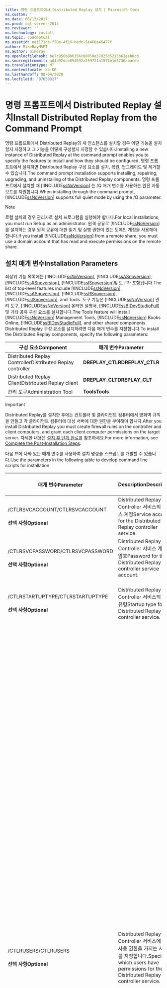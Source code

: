 ```yaml
---
title: 명령 프롬프트에서 Distributed Replay 설치 | Microsoft Docs
ms.custom: ''
ms.date: 06/13/2017
ms.prod: sql-server-2014
ms.reviewer: ''
ms.technology: install
ms.topic: conceptual
ms.assetid: ea1171da-f50e-4f16-bedc-5e468a46477f
author: MikeRayMSFT
ms.author: mikeray
ms.openlocfilehash: be7c950b886356c08050e37825d5215b62aeb8cd
ms.sourcegitcommit: ad4d92dce894592a259721a1571b1d8736abacdb
ms.translationtype: MT
ms.contentlocale: ko-KR
ms.lasthandoff: 08/04/2020
ms.locfileid: "87650317"
---
```

# <a name="install-distributed-replay-from-the-command-prompt"></a><span data-ttu-id="5523e-102">명령 프롬프트에서 Distributed Replay 설치</span><span class="sxs-lookup"><span data-stu-id="5523e-102">Install Distributed Replay from the Command Prompt</span></span>
  <span data-ttu-id="5523e-103">명령 프롬프트에서 Distributed Replay의 새 인스턴스를 설치할 경우 어떤 기능을 설치할지 지정하고 그 기능을 어떻게 구성할지 지정할 수 있습니다.</span><span class="sxs-lookup"><span data-stu-id="5523e-103">Installing a new instance of Distributed Replay at the command prompt enables you to specify the features to install and how they should be configured.</span></span> <span data-ttu-id="5523e-104">명령 프롬프트에서 설치하면 Distributed Replay 구성 요소를 설치, 복원, 업그레이드 및 제거할 수 있습니다.</span><span class="sxs-lookup"><span data-stu-id="5523e-104">The command prompt installation supports installing, repairing, upgrading, and uninstalling of the Distributed Replay components.</span></span> <span data-ttu-id="5523e-105">명령 프롬프트에서 설치할 때 [!INCLUDE[ssNoVersion](../../includes/ssnoversion-md.md)] 는 /Q 매개 변수를 사용하는 완전 자동 모드를 지원합니다.</span><span class="sxs-lookup"><span data-stu-id="5523e-105">When installing through the command prompt, [!INCLUDE[ssNoVersion](../../includes/ssnoversion-md.md)] supports full quiet mode by using the /Q parameter.</span></span>  
  
> [!NOTE]  
>  <span data-ttu-id="5523e-106">로컬 설치의 경우 관리자로 설치 프로그램을 실행해야 합니다.</span><span class="sxs-lookup"><span data-stu-id="5523e-106">For local installations, you must run Setup as an administrator.</span></span> <span data-ttu-id="5523e-107">원격 공유로 [!INCLUDE[ssNoVersion](../../includes/ssnoversion-md.md)]를 설치하는 경우 원격 공유에 대한 읽기 및 실행 권한이 있는 도메인 계정을 사용해야 합니다.</span><span class="sxs-lookup"><span data-stu-id="5523e-107">If you install [!INCLUDE[ssNoVersion](../../includes/ssnoversion-md.md)] from a remote share, you must use a domain account that has read and execute permissions on the remote share.</span></span>  
  
## <a name="installation-parameters"></a><span data-ttu-id="5523e-108">설치 매개 변수</span><span class="sxs-lookup"><span data-stu-id="5523e-108">Installation Parameters</span></span>  
 <span data-ttu-id="5523e-109">최상위 기능 목록에는 [!INCLUDE[ssNoVersion](../../includes/ssnoversion-md.md)], [!INCLUDE[ssASnoversion](../../includes/ssasnoversion-md.md)], [!INCLUDE[ssRSnoversion](../../includes/ssrsnoversion-md.md)], [!INCLUDE[ssISnoversion](../../includes/ssisnoversion-md.md)]및 도구가 포함됩니다.</span><span class="sxs-lookup"><span data-stu-id="5523e-109">The list of top-level features include [!INCLUDE[ssNoVersion](../../includes/ssnoversion-md.md)], [!INCLUDE[ssASnoversion](../../includes/ssasnoversion-md.md)], [!INCLUDE[ssRSnoversion](../../includes/ssrsnoversion-md.md)], [!INCLUDE[ssISnoversion](../../includes/ssisnoversion-md.md)], and Tools.</span></span> <span data-ttu-id="5523e-110">도구 기능은 [!INCLUDE[ssNoVersion](../../includes/ssnoversion-md.md)] 관리 도구, [!INCLUDE[ssNoVersion](../../includes/ssnoversion-md.md)] 온라인 설명서, [!INCLUDE[ssBIDevStudioFull](../../includes/ssbidevstudiofull-md.md)]및 기타 공유 구성 요소를 설치합니다.</span><span class="sxs-lookup"><span data-stu-id="5523e-110">The Tools feature will install [!INCLUDE[ssNoVersion](../../includes/ssnoversion-md.md)] Management Tools, [!INCLUDE[ssNoVersion](../../includes/ssnoversion-md.md)] Books Online, [!INCLUDE[ssBIDevStudioFull](../../includes/ssbidevstudiofull-md.md)], and other shared components.</span></span> <span data-ttu-id="5523e-111">Distributed Replay 구성 요소를 설치하려면 다음 매개 변수를 지정합니다.</span><span class="sxs-lookup"><span data-stu-id="5523e-111">To install the Distributed Replay components, specify the following parameters:</span></span>  
  
|<span data-ttu-id="5523e-112">구성 요소</span><span class="sxs-lookup"><span data-stu-id="5523e-112">Component</span></span>|<span data-ttu-id="5523e-113">매개 변수</span><span class="sxs-lookup"><span data-stu-id="5523e-113">Parameter</span></span>|  
|---------------|---------------|  
|<span data-ttu-id="5523e-114">Distributed Replay Controller</span><span class="sxs-lookup"><span data-stu-id="5523e-114">Distributed Replay controller</span></span>|<span data-ttu-id="5523e-115">**DREPLAY_CTLR**</span><span class="sxs-lookup"><span data-stu-id="5523e-115">**DREPLAY_CTLR**</span></span>|  
|<span data-ttu-id="5523e-116">Distributed Replay Client</span><span class="sxs-lookup"><span data-stu-id="5523e-116">Distributed Replay client</span></span>|<span data-ttu-id="5523e-117">**DREPLAY_CLT**</span><span class="sxs-lookup"><span data-stu-id="5523e-117">**DREPLAY_CLT**</span></span>|  
|<span data-ttu-id="5523e-118">관리 도구</span><span class="sxs-lookup"><span data-stu-id="5523e-118">Administration Tool</span></span>|<span data-ttu-id="5523e-119">**Tools**</span><span class="sxs-lookup"><span data-stu-id="5523e-119">**Tools**</span></span>|  
  
> [!IMPORTANT]  
>  <span data-ttu-id="5523e-120">Distributed Replay를 설치한 후에는 컨트롤러 및 클라이언트 컴퓨터에서 방화벽 규칙을 만들고 각 클라이언트 컴퓨터에 대상 서버에 대한 권한을 부여해야 합니다.</span><span class="sxs-lookup"><span data-stu-id="5523e-120">After you install Distributed Replay you must create firewall rules on the controller and client computers, and grant each client computer permissions on the target server.</span></span> <span data-ttu-id="5523e-121">자세한 내용은 [설치 후 단계 완료](complete-the-post-installation-steps.md)를 참조하세요.</span><span class="sxs-lookup"><span data-stu-id="5523e-121">For more information, see [Complete the Post-Installation Steps](complete-the-post-installation-steps.md).</span></span>  
  
 <span data-ttu-id="5523e-122">다음 표에 나와 있는 매개 변수를 사용하여 설치 명령줄 스크립트를 개발할 수 있습니다.</span><span class="sxs-lookup"><span data-stu-id="5523e-122">Use the parameters in the following table to develop command line scripts for installation.</span></span>  
  
|<span data-ttu-id="5523e-123">매개 변수</span><span class="sxs-lookup"><span data-stu-id="5523e-123">Parameter</span></span>|<span data-ttu-id="5523e-124">Description</span><span class="sxs-lookup"><span data-stu-id="5523e-124">Description</span></span>|<span data-ttu-id="5523e-125">지원되는 값</span><span class="sxs-lookup"><span data-stu-id="5523e-125">Supported Values</span></span>|  
|---------------|-----------------|----------------------|  
|<span data-ttu-id="5523e-126">/CTLRSVCACCOUNT</span><span class="sxs-lookup"><span data-stu-id="5523e-126">/CTLRSVCACCOUNT</span></span><br /><br /> <span data-ttu-id="5523e-127">**선택 사항**</span><span class="sxs-lookup"><span data-stu-id="5523e-127">**Optional**</span></span>|<span data-ttu-id="5523e-128">Distributed Replay Controller 서비스의 서비스 계정</span><span class="sxs-lookup"><span data-stu-id="5523e-128">Service account for the Distributed Replay controller service.</span></span>|<span data-ttu-id="5523e-129">계정 및 암호 확인</span><span class="sxs-lookup"><span data-stu-id="5523e-129">Checks account and password</span></span>|  
|<span data-ttu-id="5523e-130">/CTLRSVCPASSWORD</span><span class="sxs-lookup"><span data-stu-id="5523e-130">/CTLRSVCPASSWORD</span></span><br /><br /> <span data-ttu-id="5523e-131">**선택 사항**</span><span class="sxs-lookup"><span data-stu-id="5523e-131">**Optional**</span></span>|<span data-ttu-id="5523e-132">Distributed Replay Controller 서비스 계정의 암호</span><span class="sxs-lookup"><span data-stu-id="5523e-132">Password for the Distributed Replay controller service account.</span></span>|<span data-ttu-id="5523e-133">계정 및 암호 확인</span><span class="sxs-lookup"><span data-stu-id="5523e-133">Checks account and password</span></span>|  
|<span data-ttu-id="5523e-134">/CTLRSTARTUPTYPE</span><span class="sxs-lookup"><span data-stu-id="5523e-134">/CTLRSTARTUPTYPE</span></span><br /><br /> <span data-ttu-id="5523e-135">**선택 사항**</span><span class="sxs-lookup"><span data-stu-id="5523e-135">**Optional**</span></span>|<span data-ttu-id="5523e-136">Distributed Replay Controller 서비스의 시작 유형</span><span class="sxs-lookup"><span data-stu-id="5523e-136">Startup type for the Distributed Replay controller service.</span></span>|<span data-ttu-id="5523e-137">자동</span><span class="sxs-lookup"><span data-stu-id="5523e-137">Automatic</span></span><br /><br /> <span data-ttu-id="5523e-138">사용 안 함</span><span class="sxs-lookup"><span data-stu-id="5523e-138">Disabled</span></span><br /><br /> <span data-ttu-id="5523e-139">설명서</span><span class="sxs-lookup"><span data-stu-id="5523e-139">Manual</span></span>|  
|<span data-ttu-id="5523e-140">/CTLRUSERS</span><span class="sxs-lookup"><span data-stu-id="5523e-140">/CTLRUSERS</span></span><br /><br /> <span data-ttu-id="5523e-141">**선택 사항**</span><span class="sxs-lookup"><span data-stu-id="5523e-141">**Optional**</span></span>|<span data-ttu-id="5523e-142">Distributed Replay Controller 서비스에 대한 사용 권한을 가지는 사용자를 지정합니다.</span><span class="sxs-lookup"><span data-stu-id="5523e-142">Specify which users have permissions for the Distributed Replay controller service.</span></span>|<span data-ttu-id="5523e-143">구분 기호로 공백(“ ”)을 사용하는 일련의 사용자 계정 문자열</span><span class="sxs-lookup"><span data-stu-id="5523e-143">Set of user account strings using " " (space) for delimiter</span></span><br /><br /> <span data-ttu-id="5523e-144">**중요**: Distributed Replay Controller 서비스를 구성할 때 Distributed Replay Client 서비스를 실행하는 데 사용할 사용자 계정을 하나 이상 지정할 수 있습니다.</span><span class="sxs-lookup"><span data-stu-id="5523e-144">**Important**: When you configure the Distributed Replay controller service, you can specify one or more user accounts that will be used to run the Distributed Replay client services.</span></span> <span data-ttu-id="5523e-145">다음은 지원되는 계정 목록입니다.</span><span class="sxs-lookup"><span data-stu-id="5523e-145">The following is the list of supported accounts:</span></span><br /><br /> <span data-ttu-id="5523e-146">도메인 사용자 계정</span><span class="sxs-lookup"><span data-stu-id="5523e-146">Domain user account</span></span><br /><br /> <span data-ttu-id="5523e-147">사용자가 만든 로컬 사용자 계정</span><span class="sxs-lookup"><span data-stu-id="5523e-147">User created local user account</span></span><br /><br /> <span data-ttu-id="5523e-148">관리자</span><span class="sxs-lookup"><span data-stu-id="5523e-148">Administrator</span></span><br /><br /> <span data-ttu-id="5523e-149">가상 계정 및 MSA(관리 서비스 계정)</span><span class="sxs-lookup"><span data-stu-id="5523e-149">Virtual account and MSA (Managed Service Account)</span></span><br /><br /> <span data-ttu-id="5523e-150">Network Services, 로컬 서비스 및 시스템</span><span class="sxs-lookup"><span data-stu-id="5523e-150">Network Services, Local Services, and System</span></span><br /><br /> <br /><br /> <span data-ttu-id="5523e-151">그룹 계정(로컬 또는 도메인) 및 다른 기본 제공 계정(예: Everyone)은 사용할 수 없습니다.</span><span class="sxs-lookup"><span data-stu-id="5523e-151">Group accounts (local or domain) and other built-in accounts (like Everyone) are not accepted.</span></span>|  
|<span data-ttu-id="5523e-152">/CLTSVCACCOUNT</span><span class="sxs-lookup"><span data-stu-id="5523e-152">/CLTSVCACCOUNT</span></span><br /><br /> <span data-ttu-id="5523e-153">**선택 사항**</span><span class="sxs-lookup"><span data-stu-id="5523e-153">**Optional**</span></span>|<span data-ttu-id="5523e-154">Distributed Replay Client 서비스의 서비스 계정</span><span class="sxs-lookup"><span data-stu-id="5523e-154">Service account for the Distributed Replay client service.</span></span>|<span data-ttu-id="5523e-155">계정 및 암호 확인</span><span class="sxs-lookup"><span data-stu-id="5523e-155">Checks account and password</span></span>|  
|<span data-ttu-id="5523e-156">/CLTSVCPASSWORD</span><span class="sxs-lookup"><span data-stu-id="5523e-156">/CLTSVCPASSWORD</span></span><br /><br /> <span data-ttu-id="5523e-157">**선택 사항**</span><span class="sxs-lookup"><span data-stu-id="5523e-157">**Optional**</span></span>|<span data-ttu-id="5523e-158">Distributed Replay Client 서비스 계정의 암호</span><span class="sxs-lookup"><span data-stu-id="5523e-158">Password for the Distributed Replay client service account.</span></span>|<span data-ttu-id="5523e-159">계정 및 암호 확인</span><span class="sxs-lookup"><span data-stu-id="5523e-159">Checks account and password</span></span>|  
|<span data-ttu-id="5523e-160">/CLTSTARTUPTYPE</span><span class="sxs-lookup"><span data-stu-id="5523e-160">/CLTSTARTUPTYPE</span></span><br /><br /> <span data-ttu-id="5523e-161">**선택 사항**</span><span class="sxs-lookup"><span data-stu-id="5523e-161">**Optional**</span></span>|<span data-ttu-id="5523e-162">Distributed Replay Client 서비스의 시작 유형</span><span class="sxs-lookup"><span data-stu-id="5523e-162">Startup type for the Distributed Replay client service.</span></span>|<span data-ttu-id="5523e-163">자동</span><span class="sxs-lookup"><span data-stu-id="5523e-163">Automatic</span></span><br /><br /> <span data-ttu-id="5523e-164">사용 안 함</span><span class="sxs-lookup"><span data-stu-id="5523e-164">Disabled</span></span><br /><br /> <span data-ttu-id="5523e-165">설명서</span><span class="sxs-lookup"><span data-stu-id="5523e-165">Manual</span></span>|  
|<span data-ttu-id="5523e-166">/CLTCTLRNAME</span><span class="sxs-lookup"><span data-stu-id="5523e-166">/CLTCTLRNAME</span></span><br /><br /> <span data-ttu-id="5523e-167">**선택 사항**</span><span class="sxs-lookup"><span data-stu-id="5523e-167">**Optional**</span></span>|<span data-ttu-id="5523e-168">클라이언트에서 Distributed Replay Controller 서비스를 위해 통신하는 컴퓨터 이름</span><span class="sxs-lookup"><span data-stu-id="5523e-168">The computer name that the client communicates with for the Distributed Replay Controller service.</span></span>||  
|<span data-ttu-id="5523e-169">/CLTWORKINGDIR</span><span class="sxs-lookup"><span data-stu-id="5523e-169">/CLTWORKINGDIR</span></span><br /><br /> <span data-ttu-id="5523e-170">**선택 사항**</span><span class="sxs-lookup"><span data-stu-id="5523e-170">**Optional**</span></span>|<span data-ttu-id="5523e-171">Distributed Replay Client 서비스의 작업 디렉터리</span><span class="sxs-lookup"><span data-stu-id="5523e-171">The working directory for the Distributed Replay Client service.</span></span>|<span data-ttu-id="5523e-172">올바른 경로</span><span class="sxs-lookup"><span data-stu-id="5523e-172">Valid path</span></span>|  
|<span data-ttu-id="5523e-173">/CLTRESULTDIR</span><span class="sxs-lookup"><span data-stu-id="5523e-173">/CLTRESULTDIR</span></span><br /><br /> <span data-ttu-id="5523e-174">**선택 사항**</span><span class="sxs-lookup"><span data-stu-id="5523e-174">**Optional**</span></span>|<span data-ttu-id="5523e-175">Distributed Replay Client 서비스의 결과 디렉터리</span><span class="sxs-lookup"><span data-stu-id="5523e-175">The result directory for the Distributed Replay Client service.</span></span>|<span data-ttu-id="5523e-176">올바른 경로</span><span class="sxs-lookup"><span data-stu-id="5523e-176">Valid path</span></span>|  
  
### <a name="sample-syntax"></a><span data-ttu-id="5523e-177">예제 구문:</span><span class="sxs-lookup"><span data-stu-id="5523e-177">Sample Syntax:</span></span>  
 <span data-ttu-id="5523e-178">**Distributed Replay Controller 구성 요소를 설치하려면**</span><span class="sxs-lookup"><span data-stu-id="5523e-178">**To install the Distributed Replay controller component**</span></span>  
  
```  
setup /q /ACTION=Install /FEATURES=DREPLAY_CTLR /IAcceptSQLServerLicenseTerms /CTLRUSERS="domain\user1" "domain\user2" /CTLRSVCACCOUNT="domain\svcuser" /CTLRSVCPASSWORD="password" /CTLRSTARTUPTYPE=Automatic  
```  
  
 <span data-ttu-id="5523e-179">**Distributed Replay Client 구성 요소를 설치하려면**</span><span class="sxs-lookup"><span data-stu-id="5523e-179">**To install the Distributed Replay client component**</span></span>  
  
```  
setup /q /ACTION=Install /FEATURES=DREPLAY_CLT /IAcceptSQLServerLicenseTerms /CLTSVCACCOUNT="domain\svcuser" /CLTSVCPASSWORD="password" /CLTSTARTUPTYPE=Automatic /CLTCTLRNAME=ControllerMachineName /CLTWORKINGDIR="C:\WorkingDir" /CLTRESULTDIR="C:\ResultDir  
```  
  
  
